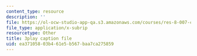 ```yaml
---
content_type: resource
description: ''
file: https://ol-ocw-studio-app-qa.s3.amazonaws.com/courses/res-8-007-cosmic-origin-of-the-chemical-elements-fall-2019/ea37105803b461e5b567baa7ca275859_8FtCg_bbdW0.srt
file_type: application/x-subrip
resourcetype: Other
title: 3play caption file
uid: ea371058-03b4-61e5-b567-baa7ca275859
---
```

